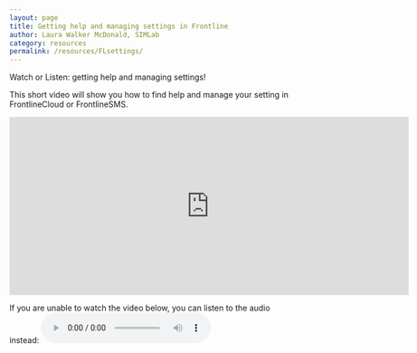 ```yaml
---
layout: page
title: Getting help and managing settings in Frontline
author: Laura Walker McDonald, SIMLab
category: resources
permalink: /resources/FLsettings/
---
```

Watch or Listen: getting help and managing settings!

This short video will show you how to find help and manage your setting in FrontlineCloud or FrontlineSMS.

<iframe width="706" height="315" src="https://www.youtube.com/embed/8m3Qe28upBs" frameborder="0" allowfullscreen></iframe>

If you are unable to watch the video below, you can listen to the audio instead:
<audio controls>
  <source src="http://simlab.org/resources/coursem4cso/files/Getting%20help%20and%20managing%20settings_Audio.mp3" type="audio/mpeg">
Your browser does not support the audio element.
</audio>
